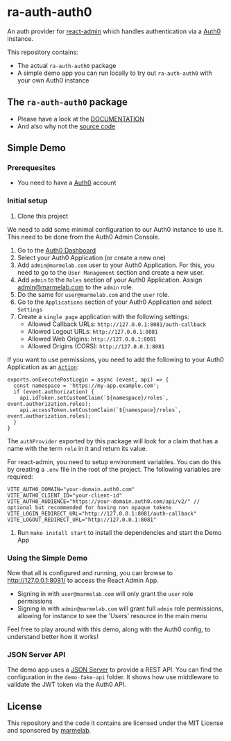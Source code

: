 # ra-auth-auth0

An auth provider for [react-admin](https://github.com/marmelab/react-admin) which handles authentication via a [Auth0](https://auth0.com) instance.

This repository contains:

-   The actual `ra-auth-auth0` package
-   A simple demo app you can run locally to try out `ra-auth-auth0` with your own Auth0 instance

## The `ra-auth-auth0` package

-   Please have a look at the [DOCUMENTATION](./packages/ra-auth-auth0/Readme.md)
-   And also why not the [source code](https://github.com/marmelab/ra-auth-auth0/tree/main/src/packages/ra-auth-auth0)

## Simple Demo

### Prerequesites

-   You need to have a [Auth0](https://auth0.com) account

### Initial setup

1. Clone this project

We need to add some minimal configuration to our Auth0 instance to use it. This need to be done from the Auth0 Admin Console.

1. Go to the [Auth0 Dashboard](https://manage.auth0.com/dashboard)
1. Select your Auth0 Application (or create a new one)
1. Add `admin@marmelab.com` user to your Auth0 Application. For this, you need to go to the `User Management` section and create a new user.
1. Add `admin` to the `Roles` section of your Auth0 Application. Assign admin@marmelab.com to the `admin` role.
1. Do the same for `user@marmelab.com` and the `user` role.
1. Go to the `Applications` section of your Auth0 Application and select `Settings`
1. Create a `single page` application with the following settings:
    - Allowed Callback URLs: `http://127.0.0.1:8081/auth-callback`
    - Allowed Logout URLs: `http://127.0.0.1:8081`
    - Allowed Web Origins: `http://127.0.0.1:8081`
    - Allowed Origins (CORS): `http://127.0.0.1:8081`

If you want to use permissions, you need to add the following to your Auth0 Application as an [`Action`](https://auth0.com/docs/manage-users/access-control/sample-use-cases-actions-with-authorization#add-user-roles-to-tokens):

```JS
exports.onExecutePostLogin = async (event, api) => {
  const namespace = 'https://my-app.example.com';
  if (event.authorization) {
    api.idToken.setCustomClaim(`${namespace}/roles`, event.authorization.roles);
    api.accessToken.setCustomClaim(`${namespace}/roles`, event.authorization.roles);
  }
}
```

The `authProvider` exported by this package will look for a claim that has a name with the term `role` in it and return its value.

For react-admin, you need to setup environment variables. You can do this by creating a `.env` file in the root of the project. The following variables are required:

```JS
VITE_AUTH0_DOMAIN="your-domain.auth0.com"
VITE_AUTH0_CLIENT_ID="your-client-id"
VITE_AUTH0_AUDIENCE="https://your-domain.auth0.com/api/v2/" // optional but recommended for having non opaque tokens
VITE_LOGIN_REDIRECT_URL="http://127.0.0.1:8081/auth-callback"
VITE_LOGOUT_REDIRECT_URL="http://127.0.0.1:8081"
```

1. Run `make install start` to install the dependencies and start the Demo App

### Using the Simple Demo

Now that all is configured and running, you can browse to http://127.0.0.1:8081/ to access the React Admin App.

-   Signing in with `user@marmelab.com` will only grant the `user` role permissions
-   Signing in with `admin@marmelab.com` will grant full `admin` role permissions, allowing for instance to see the 'Users' resource in the main menu

Feel free to play around with this demo, along with the Auth0 config, to understand better how it works!

### JSON Server API

The demo app uses a [JSON Server](https://github.com/typicode/json-server) to provide a REST API. You can find the configuration in the `demo-fake-api` folder.
It shows how use middleware to validate the JWT token via the Auth0 API.

## License

This repository and the code it contains are licensed under the MIT License and sponsored by [marmelab](https://marmelab.com).
